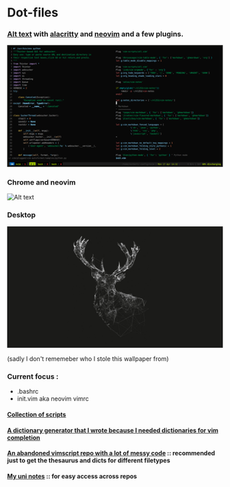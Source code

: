 
# Dot-files 

### [Alt text](https://github.com/tmux/tmux) with [alacritty](https://github.com/jwilm/alacritty) and [neovim](https://neovim.io/) and a few plugins.

![Alt text](Pictures/tmux-nvim.png?raw=true "Tmux Setup")

### Chrome and neovim

![Alt text](Pictures/chrome-nvim.png?raw=true "Tmux Setup")

### Desktop 

![Alt text](Pictures/desktop.png?raw=true "Tmux Setup")

(sadly I don't rememeber who I stole this wallpaper from)

### Current focus : 

- .bashrc
- init.vim aka neovim vimrc


#### [Collection of scripts](https://github.com/nl253/Scripts)

#### [A dictionary generator that I wrote because I needed dictionaries for vim completion](https://github.com/nl253/DictGen)

#### [An abandoned vimscript repo with a lot of messy code](https://github.com/nl253/VimScript) :: recommended just to get the thesaurus and dicts for different filetypes 

#### [My uni notes](https://github.com/nl253/Notes) :: for easy access across repos
 



